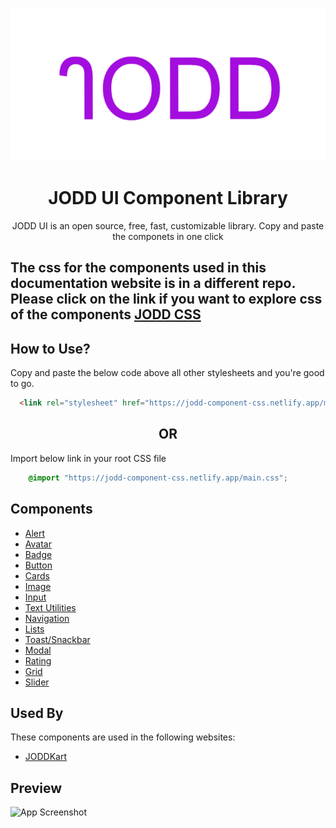 
![Logo](./assets/favicon.jpg)


<div align="center">
    <h1> JODD UI Component Library</h1>
    <p>JODD UI is an open source, free, fast, customizable library. Copy and paste the componets in one click </p>
 </div>

 ## The css for the components used in this documentation website is in a different repo. Please click on the link if you want to explore css of the components [JODD CSS](https://github.com/sainath7878/JODD-Component)

## How to Use?
Copy and paste the below code above all other stylesheets and you're good to go.

```html
  <link rel="stylesheet" href="https://jodd-component-css.netlify.app/main.css">
```
<div align="center">
    <h2>OR</h2>
</div>

Import below link in your root CSS file

```css
    @import "https://jodd-component-css.netlify.app/main.css";
```

## Components

- [Alert](https://jodd-ui.netlify.app/docs.html#alert)
- [Avatar](https://jodd-ui.netlify.app/docs.html#avatar)
- [Badge](https://jodd-ui.netlify.app/docs.html#badge)
- [Button](https://jodd-ui.netlify.app/docs.html#button)
- [Cards](https://jodd-ui.netlify.app/docs.html#card)
- [Image](https://jodd-ui.netlify.app/docs.html#image)
- [Input](https://jodd-ui.netlify.app/docs.html#input)
- [Text Utilities](https://jodd-ui.netlify.app/docs.html#text-utilities)
- [Navigation](https://jodd-ui.netlify.app/docs.html#navigation)
- [Lists](https://jodd-ui.netlify.app/docs.html#lists)
- [Toast/Snackbar](https://jodd-ui.netlify.app/docs.html#toast)
- [Modal](https://jodd-ui.netlify.app/docs.html#modal)
- [Rating](https://jodd-ui.netlify.app/docs.html#rating)
- [Grid](https://jodd-ui.netlify.app/docs.html#grid)
- [Slider](https://jodd-ui.netlify.app/docs.html#slider)

## Used By

These components are used in the following websites:

- [JODDKart](https://joddkart.netlify.app/)


## Preview

![App Screenshot](assets/JODD-UI.gif)